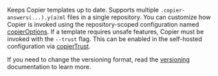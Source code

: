 Keeps Copier templates up to date.
Supports multiple `.copier-answers(...).y(a)ml` files in a single repository.
You can customize how Copier is invoked using the repository-scoped configuration named [copierOptions](/configuration-options/#copieroptions).
If a template requires unsafe features, Copier must be invoked with the `--trust` flag.
This can be enabled in the self-hosted configuration via [copierTrust](/self-hosted-configuration/#copiertrust).

If you need to change the versioning format, read the [versioning](../../versioning/index.md) documentation to learn more.
